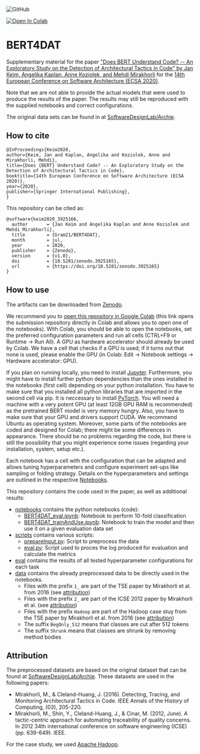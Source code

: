 ![GitHub](https://img.shields.io/github/license/Gram21/BERT4DAT?style=plastic)

[![Open In Colab](https://colab.research.google.com/assets/colab-badge.svg)](https://colab.research.google.com/github/Gram21/BERT4DAT/)

# BERT4DAT

Supplementary material for the paper ["Does BERT Understand Code? -- An Exploratory Study on the Detection of Architectural Tactics in Code" by Jan Keim, Angelika Kaplan, Anne Koziolek, and Mehdi Mirakhorli](https://ecsa2020.disim.univaq.it/details/ecsa-2020-papers/13/Does-BERT-understand-code-An-exploratory-study-on-the-detection-of-architectural-t) for the [14th European Conference on Software Architecture (ECSA 2020)](https://ecsa2020.disim.univaq.it/).

Note that we are not able to provide the actual models that were used to produce the results of the paper.
The results may still be reproduced with the supplied notebooks and correct configurations.

The original data sets can be found in at [SoftwareDesignLab/Archie](https://github.com/SoftwareDesignLab/Archie).


## How to cite
```
@InProceedings{Keim2020,
author={Keim, Jan and Kaplan, Angelika and Koziolek, Anne and Mirakhorli, Mehdi},
title={Does {BERT} Understand Code? -- An Exploratory Study on the Detection of Architectural Tactics in Code},
booktitle={14th European Conference on Software Architecture (ECSA 2020)},
year={2020},
publisher={Springer International Publishing},
}

```

This repository can be cited as:
```
@software{keim2020_3925166,
  author       = {Jan Keim and Angelika Kaplan and Anne Koziolek and Mehdi Mirakhorli},
  title        = {Gram21/BERT4DAT},
  month        = jul,
  year         = 2020,
  publisher    = {Zenodo},
  version      = {v1.0},
  doi          = {10.5281/zenodo.3925165},
  url          = {https://doi.org/10.5281/zenodo.3925165}
}
```

## How to use
The artifacts can be downloaded from [Zenodo](https://doi.org/10.5281/zenodo.3925165).

We recommend you to [open this repository in Google Colab](https://colab.research.google.com/github/Gram21/BERT4DAT/) (this link opens the submission repository directly in Colab and allows you to open one of the notebooks).
With Colab, you should be able to open the notebooks, set the preferred configuration parameters and run all cells (CTRL+F9 or Runtime -> Run All).
A GPU as hardware accelerator should already be used by Colab.
We have a cell that checks if a GPU is used; if it turns out that none is used, please enable the GPU (in Colab: Edit -> Notebook settings -> Hardware accelerator: GPU).

If you plan on running locally, you need to install [Jupyter](https://jupyter.org/install).
Furthermore, you might have to install further python dependencies than the ones installed in the notebooks (first cell) depending on your python installation.
You have to make sure that you installed all python libraries that are imported in the second cell via pip.
It is neccessary to install [PyTorch](https://pytorch.org/get-started/locally/#start-locally).
You will need a machine with a very potent GPU (at least 12GB GPU RAM is recommended) as the pretrained BERT model is very memory hungry.
Also, you have to make sure that your GPU and drivers support CUDA.
We recommend Ubuntu as operating system.
Moreover, some parts of the notebooks are coded and designed for Colab; there might be some differences in appearance.
There should be no problems regarding the code, but there is still the possibility that you might experience some issues (regarding your installation, system, setup etc.).

Each notebook has a cell with the configuration that can be adapted and allows tuning hyperparameters and configure experiment set-ups like sampling or folding strategy.
Details on the hyperparameters and settings are outlined in the respective [Notebooks](./notebooks/).

This repository contains the code used in the paper, as well as additional results:

* [notebooks](./notebooks/) contains the python notebooks (code):
	- [BERT4DAT_eval.ipynb](./notebooks/BERT4DAT_eval.ipynb): Notebook to perform 10-fold classification
	- [BERT4DAT_trainAndUse.ipynb](./notebooks/BERT4DAT_trainAndUse.ipynb): Notebook to train the model and then use it on a given evaluation data set
* [scripts](./scripts/) contains various scripts:
	- [prepareInput.py](./scripts/prepareInput.py): Script to preprocess the data
	- [eval.py](./scripts/eval.py): Script used to proces the log produced for evaluation and calculate the metrics
* [eval](./eval/) contains the results of all tested hyperparameter configurations for each task
* [data](./data/) contains the already preprocessed data to be directly used in the notebooks.
	- Files with the prefix `1_` are part of the TSE paper by Mirakhorli et al. from 2016 (see [attribution](#attribution))
	- Files with the prefix `2_` are part of the ICSE 2012 paper by Mirakhorli et al. (see [attribution](#attribution))
	- Files with the prefix `Hadoop` are part of the Hadoop case stuy from the TSE paper by Mirakhorli et al. from 2016 (see [attribution](#attribution))
	- The suffix `BegOnly_512` means that classes are cut after 512 tokens
	- The suffix `Shrunk` means that classes are shrunk by removing method bodies

## Attribution
The preprocessed datasets are based on the original dataset that can be found at [SoftwareDesignLab/Archie](https://github.com/SoftwareDesignLab/Archie). These datasets are used in the following papers:
- Mirakhorli, M., & Cleland-Huang, J. (2016). Detecting, Tracing, and Monitoring Architectural Tactics in Code. IEEE Annals of the History of Computing, (03), 205-220.
- Mirakhorli, M., Shin, Y., Cleland-Huang, J., & Cinar, M. (2012, June). A tactic-centric approach for automating traceability of quality concerns. In 2012 34th international conference on software engineering (ICSE) (pp. 639-649). IEEE.

For the case study, we used [Apache Hadoop](https://hadoop.apache.org).
